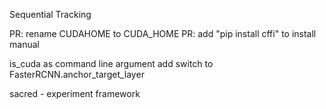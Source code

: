 Sequential Tracking

PR: rename CUDAHOME to CUDA_HOME
PR: add "pip install cffi" to install manual

is_cuda as command line argument
    add switch to FasterRCNN.anchor_target_layer

sacred - experiment framework
